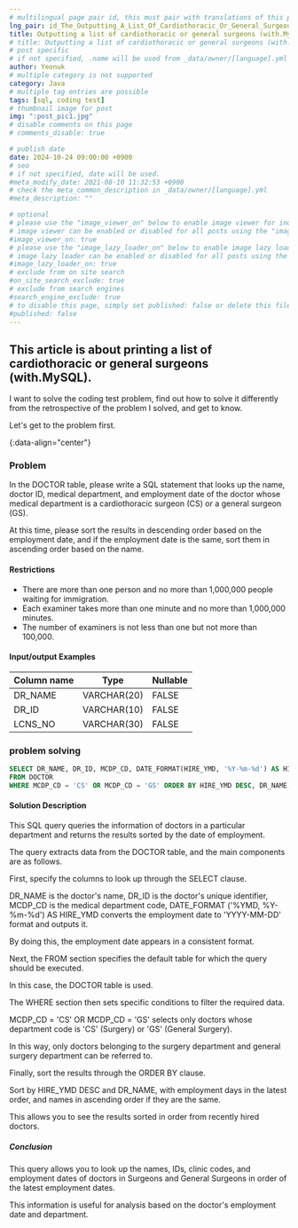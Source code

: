 ```yaml
---
# multilingual page pair id, this must pair with translations of this page. (This name must be unique)
lng_pair: id_The_Outputting_A_List_Of_Cardiothoracic_Or_General_Surgeous
title: Outputting a list of cardiothoracic or general surgeons (with.MySQL)
# title: Outputting a list of cardiothoracic or general surgeons (with.MySQL)
# post specific
# if not specified, .name will be used from _data/owner/[language].yml
author: Yeonuk
# multiple category is not supported
category: Java
# multiple tag entries are possible
tags: [sql, coding test]
# thumbnail image for post
img: ":post_pic1.jpg"
# disable comments on this page
# comments_disable: true

# publish date
date: 2024-10-24 09:00:00 +0900
# seo
# if not specified, date will be used.
#meta_modify_date: 2021-08-10 11:32:53 +0900
# check the meta_common_description in _data/owner/[language].yml
#meta_description: ""

# optional
# please use the "image_viewer_on" below to enable image viewer for individual pages or posts (_posts/ or [language]/_posts folders).
# image viewer can be enabled or disabled for all posts using the "image_viewer_posts: true" setting in _data/conf/main.yml.
#image_viewer_on: true
# please use the "image_lazy_loader_on" below to enable image lazy loader for individual pages or posts (_posts/ or [language]/_posts folders).
# image lazy loader can be enabled or disabled for all posts using the "image_lazy_loader_posts: true" setting in _data/conf/main.yml.
#image_lazy_loader_on: true
# exclude from on site search
#on_site_search_exclude: true
# exclude from search engines
#search_engine_exclude: true
# to disable this page, simply set published: false or delete this file
#published: false
---
```


<!-- outline-start -->

## This article is about printing a list of cardiothoracic or general surgeons (with.MySQL).

I want to solve the coding test problem, find out how to solve it differently from the retrospective of the problem I solved, and get to know.

Let's get to the problem first.

{:data-align="center"}

<!-- outline-end -->

### Problem

In the DOCTOR table, please write a SQL statement that looks up the name, doctor ID, medical department, and employment date of the doctor whose medical department is a cardiothoracic surgeon (CS) or a general surgeon (GS).

At this time, please sort the results in descending order based on the employment date, and if the employment date is the same, sort them in ascending order based on the name.

#### Restrictions

- There are more than one person and no more than 1,000,000 people waiting for immigration.
- Each examiner takes more than one minute and no more than 1,000,000 minutes.
- The number of examiners is not less than one but not more than 100,000.

#### Input/output Examples

| Column name | Type        | Nullable |
| ----------- | ----------- | -------- |
| DR_NAME     | VARCHAR(20) | FALSE    |
| DR_ID       | VARCHAR(10) | FALSE    |
| LCNS_NO     | VARCHAR(30) | FALSE    |

<!-- | begin | target | words                                      | return |
| ----- | ------ | ------------------------------------------ | ------ |
| "hit" | "cog"  | ["hot", "dot", "dog", "lot", "log", "cog"] | 4      |
| "hit" | "cog"  | ["hot", "dot", "dog", "lot", "log"]        | 0      | -->

### problem solving

```sql
SELECT DR_NAME, DR_ID, MCDP_CD, DATE_FORMAT(HIRE_YMD, '%Y-%m-%d') AS HIRE_YMD
FROM DOCTOR
WHERE MCDP_CD = 'CS' OR MCDP_CD = 'GS' ORDER BY HIRE_YMD DESC, DR_NAME;
```

#### Solution Description

This SQL query queries the information of doctors in a particular department and returns the results sorted by the date of employment.

The query extracts data from the DOCTOR table, and the main components are as follows.

First, specify the columns to look up through the SELECT clause.

DR_NAME is the doctor's name, DR_ID is the doctor's unique identifier, MCDP_CD is the medical department code, DATE_FORMAT ('%YMD, %Y-%m-%d') AS HIRE_YMD converts the employment date to 'YYYY-MM-DD' format and outputs it.

By doing this, the employment date appears in a consistent format.

Next, the FROM section specifies the default table for which the query should be executed.

In this case, the DOCTOR table is used.

The WHERE section then sets specific conditions to filter the required data.

MCDP_CD = 'CS' OR MCDP_CD = 'GS' selects only doctors whose department code is 'CS' (Surgery) or 'GS' (General Surgery).

In this way, only doctors belonging to the surgery department and general surgery department can be referred to.

Finally, sort the results through the ORDER BY clause.

Sort by HIRE_YMD DESC and DR_NAME, with employment days in the latest order, and names in ascending order if they are the same.

This allows you to see the results sorted in order from recently hired doctors.

##### Conclusion

This query allows you to look up the names, IDs, clinic codes, and employment dates of doctors in Surgeons and General Surgeons in order of the latest employment dates.

This information is useful for analysis based on the doctor's employment date and department.

